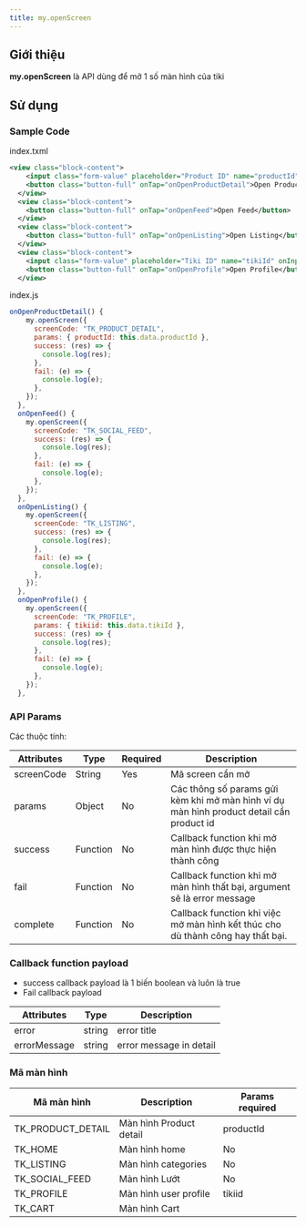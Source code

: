 ```yaml
---
title: my.openScreen
---
```


## Giới thiệu

**my.openScreen** là API dùng để mở 1 số màn hình của tiki

## Sử dụng

### Sample Code
index.txml
```xml
<view class="block-content">
    <input class="form-value" placeholder="Product ID" name="productId" onInput="productIdChange"></input>
    <button class="button-full" onTap="onOpenProductDetail">Open Product detail</button>
  </view>
  <view class="block-content">
    <button class="button-full" onTap="onOpenFeed">Open Feed</button>
  </view>
  <view class="block-content">
    <button class="button-full" onTap="onOpenListing">Open Listing</button>
  </view>
  <view class="block-content">
    <input class="form-value" placeholder="Tiki ID" name="tikiId" onInput="tikiIDChange"></input>
    <button class="button-full" onTap="onOpenProfile">Open Profile</button>
  </view>
```

index.js
```js
onOpenProductDetail() {
    my.openScreen({
      screenCode: "TK_PRODUCT_DETAIL",
      params: { productId: this.data.productId },
      success: (res) => {
        console.log(res);
      },
      fail: (e) => {
        console.log(e);
      },
    });
  },
  onOpenFeed() {
    my.openScreen({
      screenCode: "TK_SOCIAL_FEED",
      success: (res) => {
        console.log(res);
      },
      fail: (e) => {
        console.log(e);
      },
    });
  },
  onOpenListing() {
    my.openScreen({
      screenCode: "TK_LISTING",
      success: (res) => {
        console.log(res);
      },
      fail: (e) => {
        console.log(e);
      },
    });
  },
  onOpenProfile() {
    my.openScreen({
      screenCode: "TK_PROFILE",
      params: { tikiid: this.data.tikiId },
      success: (res) => {
        console.log(res);
      },
      fail: (e) => {
        console.log(e);
      },
    });
  },
```

### API Params

Các thuộc tính:

| Attributes | Type     | Required | Description                                                                         |
| ---------- | -------- | -------- | ----------------------------------------------------------------------------------- |
| screenCode        | String   | Yes      | Mã screen cần mở |
| params | Object | No | Các thông số params gửi kèm khi mở màn hình ví dụ màn hình product detail cần product id |
| success    | Function | No       | Callback function khi mở màn hình được thực hiện thành công                             |
| fail       | Function | No       | Callback function khi mở màn hình thất bại, argument sẽ là error message                |
| complete   | Function | No       | Callback function khi việc mở màn hình kết thúc cho dù thành công hay thất bại.     |

### Callback function payload
* success callback payload là 1 biến boolean và luôn là true 
* Fail callback payload 

| Attributes   | Type     |  Description              |
| ----------   | -------- | ------------------------- |
| error        | string   | error title               |
| errorMessage | string   | error message in detail   |

### Mã màn hình


| Mã màn hình  | Description | Params required |
| ----------   | -------- | ------------------------- |
| TK_PRODUCT_DETAIL  | Màn hình Product detail   |     productId          |
| TK_HOME | Màn hình home   | No |
| TK_LISTING | Màn hình categories   | No |
| TK_SOCIAL_FEED | Màn hình Lướt   | No |
| TK_PROFILE | Màn hình user profile   | tikiid |
| TK_CART | Màn hình Cart          |  |
